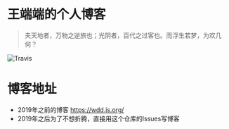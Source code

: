 # 王端端的个人博客

> 夫天地者，万物之逆旅也；光阴者，百代之过客也。而浮生若梦，为欢几何？

![Travis](https://img.shields.io/travis/wangduanduan/wangduanduan.github.io.svg)

# 博客地址

- 2019年之前的博客 https://wdd.js.org/
- 2019年之后为了不想折腾，直接用这个仓库的Issues写博客
